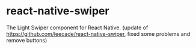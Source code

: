 # react-native-swiper
The Light Swiper component for React Native. (update of https://github.com/leecade/react-native-swiper, fixed some problems and remove buttons)
